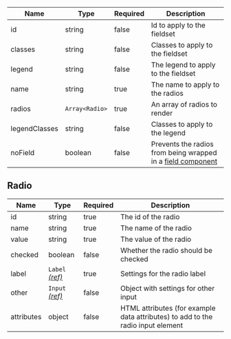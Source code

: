 | Name          | Type           | Required | Description                                                                      |
| ------------- | -------------- | -------- | -------------------------------------------------------------------------------- |
| id            | string         | false    | Id to apply to the fieldset                                                      |
| classes       | string         | false    | Classes to apply to the fieldset                                                 |
| legend        | string         | false    | The legend to apply to the fieldset                                              |
| name          | string         | true     | The name to apply to the radios                                                  |
| radios        | `Array<Radio>` | true     | An array of radios to render                                                     |
| legendClasses | string         | false    | Classes to apply to the legend                                                   |
| noField       | boolean        | false    | Prevents the radios from being wrapped in a [field component](/components/field) |

## Radio

| Name       | Type                                 | Required | Description                                                                     |
| ---------- | ------------------------------------ | -------- | ------------------------------------------------------------------------------- |
| id         | string                               | true     | The id of the radio                                                             |
| name       | string                               | true     | The name of the radio                                                           |
| value      | string                               | true     | The value of the radio                                                          |
| checked    | boolean                              | false    | Whether the radio should be checked                                             |
| label      | `Label` [_(ref)_](/components/label) | true     | Settings for the radio label                                                    |
| other      | `Input` [_(ref)_](/components/input) | false    | Object with settings for other input                                            |
| attributes | object                               | false    | HTML attributes (for example data attributes) to add to the radio input element |
